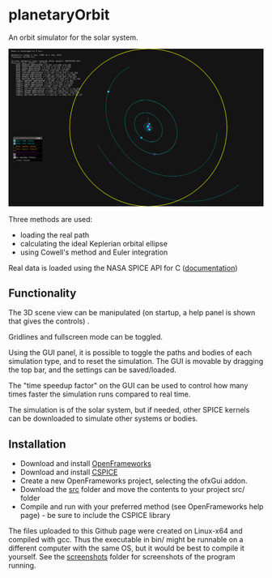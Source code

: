 # planetaryOrbit

An orbit simulator for the solar system.

![Screenshot](screenshots/1.png)

Three methods are used:
- loading the real path
- calculating the ideal Keplerian orbital ellipse
- using Cowell's method and Euler integration

Real data is loaded using the NASA SPICE API for C ([documentation](https://naif.jpl.nasa.gov/pub/naif/toolkit_docs/C/cspice/))

## Functionality

The 3D scene view can be manipulated (on startup, a help panel is shown that gives the controls) .

Gridlines and fullscreen mode can be toggled.

Using the GUI panel, it is possible to toggle the paths and bodies of each simulation type, and to reset the simulation. The GUI is movable by dragging the top bar, and the settings can be saved/loaded.

The "time speedup factor" on the GUI can be used to control how many times faster the simulation runs compared to real time.

The simulation is of the solar system, but if needed, other SPICE kernels can be downloaded to simulate other systems or bodies.

## Installation

- Download and install [OpenFrameworks](https://openframeworks.cc/)
- Download and install [CSPICE](https://naif.jpl.nasa.gov/naif/toolkit_C.html)
- Create a new OpenFrameworks project, selecting the ofxGui addon.
- Download the [src](src/) folder and move the contents to your project src/ folder
- Compile and run with your preferred method (see OpenFrameworks help page) - be sure to include the CSPICE library

The files uploaded to this Github page were created on Linux-x64 and compiled with gcc. Thus the executable in bin/ might be runnable on a different computer with the same OS, but it would be best to compile it yourself. See the [screenshots](screenshots/) folder for screenshots of the program running.
